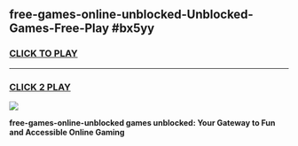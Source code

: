 
## free-games-online-unblocked-Unblocked-Games-Free-Play #bx5yy
<h3>
<a href="https://us.freeplayer.one?title=free-games-online-unblocked&ref=9M">CLICK TO PLAY</a></h3>
<hr>

<h3>
<a href="https://us.freeplayer.one?title=free-games-online-unblocked&ref=9M">CLICK 2 PLAY</a>
  
</h3>

<a href="https://us.freeplayer.one?title=free-games-online-unblocked&ref=9M"><img src="https://clearcache.store/games.png"></a>


**free-games-online-unblocked games unblocked: Your Gateway to Fun and Accessible Online Gaming**
